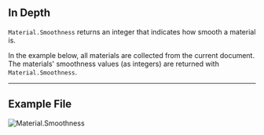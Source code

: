 ## In Depth
`Material.Smoothness` returns an integer that indicates how smooth a material is.

In the example below, all materials are collected from the current document. The materials' smoothness values (as integers) are returned with `Material.Smoothness`.
___
## Example File

![Material.Smoothness](./Revit.Elements.Material.Smoothness_img.jpg)
